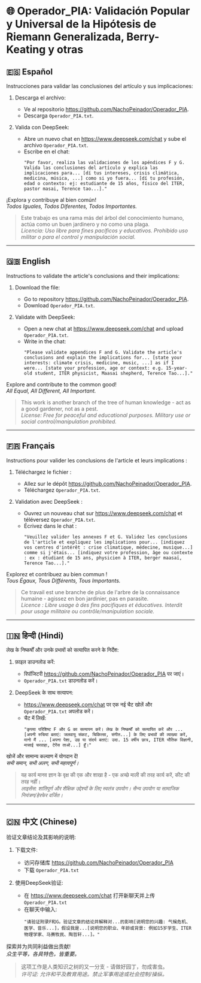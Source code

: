 # 🌐 Operador_PIA: Validación Popular y Universal de la Hipótesis de Riemann Generalizada, Berry-Keating y otras

## 🇪🇸 Español
Instrucciones para validar las conclusiones del artículo y sus implicaciones:
1. Descarga el archivo:
   - Ve al repositorio https://github.com/NachoPeinador/Operador_PIA.
   - Descarga `Operador_PIA.txt`.

2. Valida con DeepSeek:
   - Abre un nuevo chat en https://www.deepseek.com/chat y sube el archivo `Operador_PIA.txt`.
   - Escribe en el chat:
     ```
     "Por favor, realiza las validaciones de los apéndices F y G. Valida las conclusiones del artículo y explica las implicaciones para... [dí tus intereses, crisis climática, medicina, música, ...] como si yo fuera... [dí tu profesión, edad o contexto: ej: estudiante de 15 años, físico del ITER, pastor masai, Terence tao...]."
     ```

¡Explora y contribuye al bien común!  
*Todos Iguales, Todos Diferentes, Todos Importantes.*

> Este trabajo es una rama más del árbol del conocimiento humano, actúa como un buen jardinero y no como una plaga.  
> *Licencia: Uso libre para fines pacíficos y educativos. Prohibido uso militar o para el control y manipulación social.*

---

## 🇬🇧 English
Instructions to validate the article's conclusions and their implications:
1. Download the file:
   - Go to repository https://github.com/NachoPeinador/Operador_PIA.
   - Download `Operador_PIA.txt`.

2. Validate with DeepSeek:
   - Open a new chat at https://www.deepseek.com/chat and upload `Operador_PIA.txt`.
   - Write in the chat:
     ```
     "Please validate appendices F and G. Validate the article's conclusions and explain the implications for... [state your interests: climate crisis, medicine, music, ...] as if I were... [state your profession, age or context: e.g. 15-year-old student, ITER physicist, Maasai shepherd, Terence Tao...]."
     ```

Explore and contribute to the common good!  
*All Equal, All Different, All Important.*

> This work is another branch of the tree of human knowledge - act as a good gardener, not as a pest.  
> *License: Free for peaceful and educational purposes. Military use or social control/manipulation prohibited.*

---

## 🇫🇷 Français
Instructions pour valider les conclusions de l'article et leurs implications :
1. Téléchargez le fichier :
   - Allez sur le dépôt https://github.com/NachoPeinador/Operador_PIA.
   - Téléchargez `Operador_PIA.txt`.

2. Validation avec DeepSeek :
   - Ouvrez un nouveau chat sur https://www.deepseek.com/chat et téléversez `Operador_PIA.txt`.
   - Écrivez dans le chat :
     ```
     "Veuillez valider les annexes F et G. Validez les conclusions de l'article et expliquez les implications pour... [indiquez vos centres d'intérêt : crise climatique, médecine, musique...] comme si j'étais... [indiquez votre profession, âge ou contexte : ex : étudiant de 15 ans, physicien à ITER, berger maasaï, Terence Tao...]."
     ```

Explorez et contribuez au bien commun !  
*Tous Égaux, Tous Différents, Tous Importants.*

> Ce travail est une branche de plus de l'arbre de la connaissance humaine - agissez en bon jardinier, pas en parasite.  
> *Licence : Libre usage à des fins pacifiques et éducatives. Interdit pour usage militaire ou contrôle/manipulation sociale.*

---

## 🇮🇳 हिन्दी (Hindi)
लेख के निष्कर्षों और उनके प्रभावों को सत्यापित करने के निर्देश:
1. फ़ाइल डाउनलोड करें:
   - रिपॉजिटरी https://github.com/NachoPeinador/Operador_PIA पर जाएं।
   - `Operador_PIA.txt` डाउनलोड करें।

2. DeepSeek के साथ सत्यापन:
   - https://www.deepseek.com/chat पर एक नई चैट खोलें और `Operador_PIA.txt` अपलोड करें।
   - चैट में लिखें:
     ```
     "कृपया परिशिष्ट F और G का सत्यापन करें। लेख के निष्कर्षों को सत्यापित करें और ... [अपनी रुचियां बताएं: जलवायु संकट, चिकित्सा, संगीत...] के लिए प्रभावों की व्याख्या करें, मानो मैं ... [अपना पेशा, उम्र या संदर्भ बताएं: उदा. 15 वर्षीय छात्र, ITER भौतिक विज्ञानी, मासाई चरवाहा, टेरेंस ताओ...] हूँ।"
     ```

खोजें और सामान्य कल्याण में योगदान दें!  
*सभी समान, सभी अलग, सभी महत्वपूर्ण।*

> यह कार्य मानव ज्ञान के वृक्ष की एक और शाखा है - एक अच्छे माली की तरह कार्य करें, कीट की तरह नहीं।  
> *लाइसेंस: शांतिपूर्ण और शैक्षिक उद्देश्यों के लिए स्वतंत्र उपयोग। सैन्य उपयोग या सामाजिक नियंत्रण/हेरफेर वर्जित।*

---

## 🇨🇳 中文 (Chinese)
验证文章结论及其影响的说明:
1. 下载文件:
   - 访问存储库 https://github.com/NachoPeinador/Operador_PIA
   - 下载 `Operador_PIA.txt`

2. 使用DeepSeek验证:
   - 在 https://www.deepseek.com/chat 打开新聊天并上传 `Operador_PIA.txt`
   - 在聊天中输入:
     ```
     "请验证附录F和G。验证文章的结论并解释对...的影响[说明您的兴趣: 气候危机、医学、音乐...]，假设我是...[说明您的职业、年龄或背景: 例如15岁学生、ITER物理学家、马赛牧民、陶哲轩...]。"
     ```

探索并为共同利益做出贡献!  
*众生平等，各具特色，皆重要。*

> 这项工作是人类知识之树的又一分支 - 请做好园丁，勿成害虫。  
> *许可证: 允许和平及教育用途。禁止军事用途或社会控制/操纵。*
